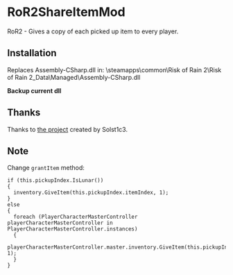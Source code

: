 # RoR2ShareItemMod
RoR2 - Gives a copy of each picked up item to every player.

## Installation
Replaces Assembly-CSharp.dll in:
\steamapps\common\Risk of Rain 2\Risk of Rain 2_Data\Managed\Assembly-CSharp.dll

**Backup current dll**

## Thanks
Thanks to [the project](https://github.com/Solst1c3/SharedItemPickup) created by Solst1c3.


## Note

Change `grantItem` method:
```
if (this.pickupIndex.IsLunar())
{
  inventory.GiveItem(this.pickupIndex.itemIndex, 1);
}
else
{
  foreach (PlayerCharacterMasterController playerCharacterMasterController in PlayerCharacterMasterController.instances)
  {
    playerCharacterMasterController.master.inventory.GiveItem(this.pickupIndex.itemIndex, 1);
  }
}
```
